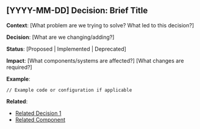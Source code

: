 ## [YYYY-MM-DD] Decision: Brief Title

**Context**: 
[What problem are we trying to solve? What led to this decision?]

**Decision**:
[What are we changing/adding?]

**Status**: [Proposed | Implemented | Deprecated]

**Impact**:
[What components/systems are affected?]
[What changes are required?]

**Example**:
```
// Example code or configuration if applicable
```

**Related**:
- [Related Decision 1](./YYYY-MM-DD-decision-1.md)
- [Related Component](../path/to/component/README.md)
